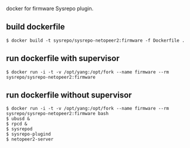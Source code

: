 docker for firmware Sysrepo plugin.

## build dockerfile

```
$ docker build -t sysrepo/sysrepo-netopeer2:firmware -f Dockerfile .
```

## run dockerfile with supervisor

```
$ docker run -i -t -v /opt/yang:/opt/fork --name firmware --rm sysrepo/sysrepo-netopeer2:firmware
```

## run dockerfile without supervisor

```
$ docker run -i -t -v /opt/yang:/opt/fork --name firmware --rm sysrepo/sysrepo-netopeer2:firmware bash
$ ubusd &
$ rpcd &
$ sysrepod
$ sysrepo-plugind
$ netopeer2-server
```
